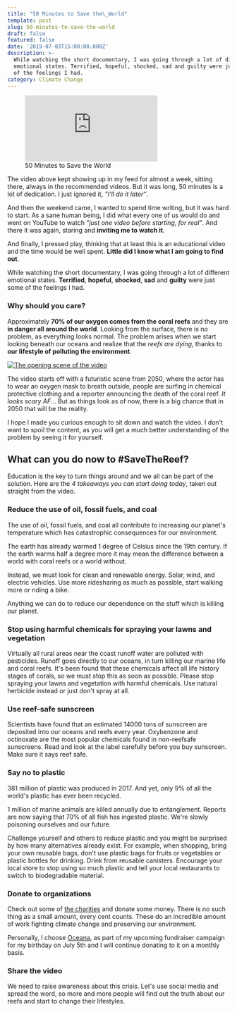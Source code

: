 ```yaml
---
title: "50 Minutes to Save the\_World"
template: post
slug: 50-minutes-to-save-the-world
draft: false
featured: false
date: '2019-07-03T15:00:00.000Z'
description: >-
  While watching the short documentary, I was going through a lot of different
  emotional states. Terrified, hopeful, shocked, sad and guilty were just some
  of the feelings I had.
category: Climate Change
---
```

<figure class="video_container">
  <iframe src="https://www.youtube.com/embed/wthTmQHmuZ0" frameborder="0" allowfullscreen="true"> </iframe>
  <figcaption class="md-figure-caption">50 Minutes to Save the World</figcaption>
</figure>

The video above kept showing up in my feed for almost a week, sitting there, always in the recommended videos. But it was long, 50 minutes is a lot of dedication. I just ignored it, _"I'll do it later"_.

And then the weekend came, I wanted to spend time writing, but it was hard to start. As a sane human being, I did what every one of us would do and went on YouTube to watch _"just one video before starting, for real"_. And there it was again, staring and **inviting me to watch it**.

And finally, I pressed play, thinking that at least this is an educational video and the time would be well spent. **Little did I know what I am going to find out**.

While watching the short documentary, I was going through a lot of different emotional states. **Terrified**, **hopeful**, **shocked**, **sad** and **guilty** were just some of the feelings I had.

### Why should you care?

Approximately **70% of our oxygen comes from the coral reefs** and they are **in danger all around the world**. Looking from the surface, there is no problem, as everything looks normal. The problem arises when we start looking beneath our oceans and realize that the _reefs are dying_, thanks to **our lifestyle of polluting the environment**.

[![The opening scene of the video](/opening-schene-screenshot.png)](https://bit.ly/2PxBR6Y)

The video starts off with a futuristic scene from 2050, where the actor has to wear an oxygen mask to breath outside, people are surfing in chemical protective clothing and a reporter announcing the death of the coral reef. _It looks scary AF_... But as things look as of now, there is a big chance that in 2050 that will be the reality.

I hope I made you curious enough to sit down and watch the video. I don't want to spoil the content, as you will get a much better understanding of the problem by seeing it for yourself.

## What can you do now to #SaveTheReef?

Education is the key to turn things around and we all can be part of the solution. Here are the _4 takeaways you can start doing today_, taken out straight from the video.

### Reduce the use of oil, fossil fuels, and coal

The use of oil, fossil fuels, and coal all contribute to increasing our planet's temperature which has catastrophic consequences for our environment.

The earth has already warmed 1 degree of Celsius since the 19th century. If the earth warms half a degree more it may mean the difference between a world with coral reefs or a world without.

Instead, we must look for clean and renewable energy. Solar, wind, and electric vehicles. Use more ridesharing as much as possible, start walking more or riding a bike.

Anything we can do to reduce our dependence on the stuff which is killing our planet.

### Stop using harmful chemicals for spraying your lawns and vegetation

Virtually all rural areas near the coast runoff water are polluted with pesticides. Runoff goes directly to our oceans, in turn killing our marine life and coral reefs. It's been found that these chemicals affect all life history stages of corals, so we must stop this as soon as possible. Please stop spraying your lawns and vegetation with harmful chemicals. Use natural herbicide instead or just don't spray at all.

### Use reef-safe sunscreen

Scientists have found that an estimated 14000 tons of sunscreen are deposited into our oceans and reefs every year. Oxybenzone and octinoxate are the most popular chemicals found in non-reefsafe sunscreens. Read and look at the label carefully before you buy sunscreen. Make sure it says reef safe.

### Say no to plastic

381 million of plastic was produced in 2017. And yet, only 9% of all the world's plastic has ever been recycled.

1 million of marine animals are killed annually due to entanglement. Reports are now saying that 70% of all fish has ingested plastic. We're slowly poisoning ourselves and our future.

Challenge yourself and others to reduce plastic and you might be surprised by how many alternatives already exist. For example, when shopping, bring your own reusable bags, don't use plastic bags for fruits or vegetables or plastic bottles for drinking. Drink from reusable canisters. Encourage your local store to stop using so much plastic and tell your local restaurants to switch to biodegradable material.

### Donate to organizations

Check out some of [the charities](https://bit.ly/2zCMdaT) and donate some money. There is no such thing as a small amount, every cent counts. These do an incredible amount of work fighting climate change and preserving our environment.

Personally, I choose [Oceana](https://bit.ly/2zEJxJQ), as part of my upcoming fundraiser campaign for my birthday on July 5th and I will continue donating to it on a monthly basis.

### Share the video

We need to raise awareness about this crisis. Let's use social media and spread the word, so more and more people will find out the truth about our reefs and start to change their lifestyles.
